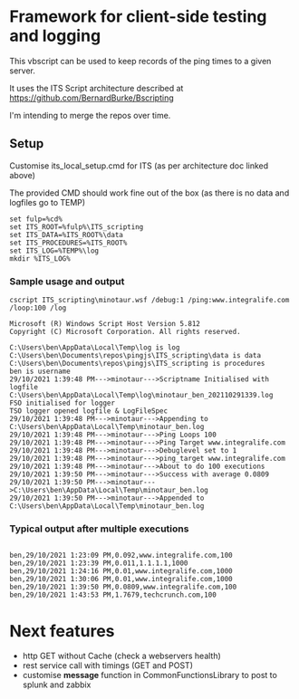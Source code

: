 # Framework for client-side testing and logging

This vbscript can be used to keep records of the ping times to a given server.

It uses the ITS Script architecture described at https://github.com/BernardBurke/Bscripting

I'm intending to merge the repos over time.


## Setup

Customise its_local_setup.cmd for ITS (as per architecture doc linked above)

The provided CMD should work fine out of the box (as there is no data and logfiles go to TEMP)


```
set fulp=%cd%
set ITS_ROOT=%fulp%\ITS_scripting
set ITS_DATA=%ITS_ROOT%\data
set ITS_PROCEDURES=%ITS_ROOT%
set ITS_LOG=%TEMP%\log
mkdir %ITS_LOG%

```


### Sample usage and output

```
cscript ITS_scripting\minotaur.wsf /debug:1 /ping:www.integralife.com /loop:100 /log  

Microsoft (R) Windows Script Host Version 5.812
Copyright (C) Microsoft Corporation. All rights reserved.

C:\Users\ben\AppData\Local\Temp\log is log 
C:\Users\ben\Documents\repos\pingjs\ITS_scripting\data is data 
C:\Users\ben\Documents\repos\pingjs\ITS_scripting is procedures
ben is username
29/10/2021 1:39:48 PM--->minotaur--->Scriptname Initialised with logfile C:\Users\ben\AppData\Local\Temp\log\minotaur_ben_202110291339.log
FSO initialised for logger
TSO logger opened logfile & LogFileSpec
29/10/2021 1:39:48 PM--->minotaur--->Appending to C:\Users\ben\AppData\Local\Temp\minotaur_ben.log
29/10/2021 1:39:48 PM--->minotaur--->Ping Loops 100
29/10/2021 1:39:48 PM--->minotaur--->Ping Target www.integralife.com
29/10/2021 1:39:48 PM--->minotaur--->Debuglevel set to 1
29/10/2021 1:39:48 PM--->minotaur--->ping_target www.integralife.com
29/10/2021 1:39:48 PM--->minotaur--->About to do 100 executions
29/10/2021 1:39:50 PM--->minotaur--->Success with average 0.0809
29/10/2021 1:39:50 PM--->minotaur--->C:\Users\ben\AppData\Local\Temp\minotaur_ben.log
29/10/2021 1:39:50 PM--->minotaur--->Appended to C:\Users\ben\AppData\Local\Temp\minotaur_ben.log

```

### Typical output after multiple executions

```

ben,29/10/2021 1:23:09 PM,0.092,www.integralife.com,100
ben,29/10/2021 1:23:39 PM,0.011,1.1.1.1,1000
ben,29/10/2021 1:24:16 PM,0.01,www.integralife.com,1000
ben,29/10/2021 1:30:06 PM,0.01,www.integralife.com,1000
ben,29/10/2021 1:39:50 PM,0.0809,www.integralife.com,100
ben,29/10/2021 1:43:53 PM,1.7679,techcrunch.com,100

```

# Next features 

- http GET without Cache (check a webservers health)
- rest service call with timings (GET and POST)
- customise **message** function in CommonFunctionsLibrary to post to splunk and zabbix


